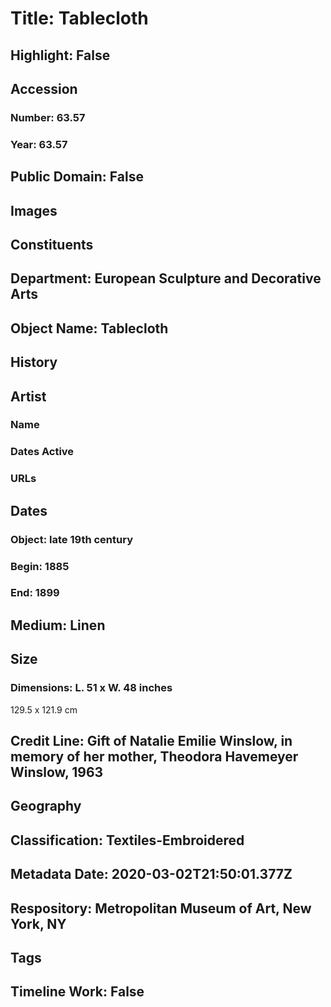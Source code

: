 # Title: Tablecloth
## Highlight: False
## Accession
### Number: 63.57
### Year: 63.57
## Public Domain: False
## Images
## Constituents
## Department: European Sculpture and Decorative Arts
## Object Name: Tablecloth
## History
## Artist
### Name
### Dates Active
### URLs
## Dates
### Object: late 19th century
### Begin: 1885
### End: 1899
## Medium: Linen
## Size
### Dimensions: L. 51 x W. 48 inches
129.5 x 121.9 cm
## Credit Line: Gift of Natalie Emilie Winslow, in memory of her mother, Theodora Havemeyer Winslow, 1963
## Geography
## Classification: Textiles-Embroidered
## Metadata Date: 2020-03-02T21:50:01.377Z
## Respository: Metropolitan Museum of Art, New York, NY
## Tags
## Timeline Work: False
